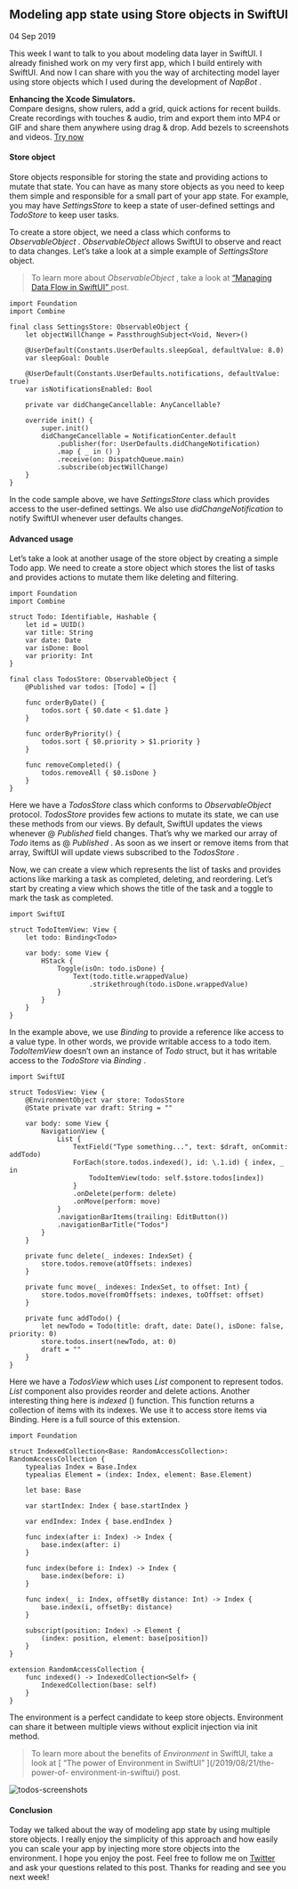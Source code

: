 ##  Modeling app state using Store objects in SwiftUI

04 Sep 2019

This week I want to talk to you about modeling data layer in SwiftUI. I
already finished work on my very first app, which I build entirely with
SwiftUI. And now I can share with you the way of architecting model layer
using store objects which I used during the development of _NapBot_ .

**Enhancing the Xcode Simulators.**  
Compare designs, show rulers, add a grid, quick actions for recent builds.
Create recordings with touches & audio, trim and export them into MP4 or GIF
and share them anywhere using drag & drop. Add bezels to screenshots and
videos. [ Try now ](https://gumroad.com/a/931293139/ftvbh)

####  Store object

Store objects responsible for storing the state and providing actions to
mutate that state. You can have as many store objects as you need to keep them
simple and responsible for a small part of your app state. For example, you
may have _SettingsStore_ to keep a state of user-defined settings and
_TodoStore_ to keep user tasks.

To create a store object, we need a class which conforms to _ObservableObject_
. _ObservableObject_ allows SwiftUI to observe and react to data changes.
Let’s take a look at a simple example of _SettingsStore_ object.

> To learn more about _ObservableObject_ , take a look at [ “Managing Data
> Flow in SwiftUI” ](/2019/07/03/managing-data-flow-in-swiftui/) post.
    
    
    import Foundation
    import Combine
    
    final class SettingsStore: ObservableObject {
        let objectWillChange = PassthroughSubject<Void, Never>()
    
        @UserDefault(Constants.UserDefaults.sleepGoal, defaultValue: 8.0)
        var sleepGoal: Double
    
        @UserDefault(Constants.UserDefaults.notifications, defaultValue: true)
        var isNotificationsEnabled: Bool
    
        private var didChangeCancellable: AnyCancellable?
    
        override init() {
            super.init()
            didChangeCancellable = NotificationCenter.default
                .publisher(for: UserDefaults.didChangeNotification)
                .map { _ in () }
                .receive(on: DispatchQueue.main)
                .subscribe(objectWillChange)
        }
    }
    

In the code sample above, we have _SettingsStore_ class which provides access
to the user-defined settings. We also use _didChangeNotification_ to notify
SwiftUI whenever user defaults changes.

####  Advanced usage

Let’s take a look at another usage of the store object by creating a simple
Todo app. We need to create a store object which stores the list of tasks and
provides actions to mutate them like deleting and filtering.

    
    
    import Foundation
    import Combine
    
    struct Todo: Identifiable, Hashable {
        let id = UUID()
        var title: String
        var date: Date
        var isDone: Bool
        var priority: Int
    }
    
    final class TodosStore: ObservableObject {
        @Published var todos: [Todo] = []
    
        func orderByDate() {
            todos.sort { $0.date < $1.date }
        }
    
        func orderByPriority() {
            todos.sort { $0.priority > $1.priority }
        }
    
        func removeCompleted() {
            todos.removeAll { $0.isDone }
        }
    }
    

Here we have a _TodosStore_ class which conforms to _ObservableObject_
protocol. _TodosStore_ provides few actions to mutate its state, we can use
these methods from our views. By default, SwiftUI updates the views whenever @
_Published_ field changes. That’s why we marked our array of _Todo_ items as @
_Published_ . As soon as we insert or remove items from that array, SwiftUI
will update views subscribed to the _TodosStore_ .

Now, we can create a view which represents the list of tasks and provides
actions like marking a task as completed, deleting, and reordering. Let’s
start by creating a view which shows the title of the task and a toggle to
mark the task as completed.

    
    
    import SwiftUI
    
    struct TodoItemView: View {
        let todo: Binding<Todo>
    
        var body: some View {
            HStack {
                Toggle(isOn: todo.isDone) {
                    Text(todo.title.wrappedValue)
                        .strikethrough(todo.isDone.wrappedValue)
                }
            }
        }
    }
    

In the example above, we use _Binding_ to provide a reference like access to a
value type. In other words, we provide writable access to a todo item.
_TodoItemView_ doesn’t own an instance of _Todo_ struct, but it has writable
access to the _TodoStore_ via _Binding_ .

    
    
    import SwiftUI
    
    struct TodosView: View {
        @EnvironmentObject var store: TodosStore
        @State private var draft: String = ""
    
        var body: some View {
            NavigationView {
                List {
                    TextField("Type something...", text: $draft, onCommit: addTodo)
                    ForEach(store.todos.indexed(), id: \.1.id) { index, _ in
                        TodoItemView(todo: self.$store.todos[index])
                    }
                    .onDelete(perform: delete)
                    .onMove(perform: move)
                }
                .navigationBarItems(trailing: EditButton())
                .navigationBarTitle("Todos")
            }
        }
    
        private func delete(_ indexes: IndexSet) {
            store.todos.remove(atOffsets: indexes)
        }
    
        private func move(_ indexes: IndexSet, to offset: Int) {
            store.todos.move(fromOffsets: indexes, toOffset: offset)
        }
    
        private func addTodo() {
            let newTodo = Todo(title: draft, date: Date(), isDone: false, priority: 0)
            store.todos.insert(newTodo, at: 0)
            draft = ""
        }
    }
    

Here we have a _TodosView_ which uses _List_ component to represent todos.
_List_ component also provides reorder and delete actions. Another interesting
thing here is _indexed_ () function. This function returns a collection of
items with its indexes. We use it to access store items via Binding. Here is a
full source of this extension.

    
    
    import Foundation
    
    struct IndexedCollection<Base: RandomAccessCollection>: RandomAccessCollection {
        typealias Index = Base.Index
        typealias Element = (index: Index, element: Base.Element)
    
        let base: Base
    
        var startIndex: Index { base.startIndex }
    
        var endIndex: Index { base.endIndex }
    
        func index(after i: Index) -> Index {
            base.index(after: i)
        }
    
        func index(before i: Index) -> Index {
            base.index(before: i)
        }
    
        func index(_ i: Index, offsetBy distance: Int) -> Index {
            base.index(i, offsetBy: distance)
        }
    
        subscript(position: Index) -> Element {
            (index: position, element: base[position])
        }
    }
    
    extension RandomAccessCollection {
        func indexed() -> IndexedCollection<Self> {
            IndexedCollection(base: self)
        }
    }
    

The environment is a perfect candidate to keep store objects. Environment can
share it between multiple views without explicit injection via init method.

> To learn more about the benefits of _Environment_ in SwiftUI, take a look at
> [ “The power of Environment in SwiftUI” ](/2019/08/21/the-power-of-
> environment-in-swiftui/) post.

![todos-screenshots](/public/todo.jpeg)

####  Conclusion

Today we talked about the way of modeling app state by using multiple store
objects. I really enjoy the simplicity of this approach and how easily you can
scale your app by injecting more store objects into the environment. I hope
you enjoy the post. Feel free to follow me on [ Twitter
](https://twitter.com/mecid) and ask your questions related to this post.
Thanks for reading and see you next week!

